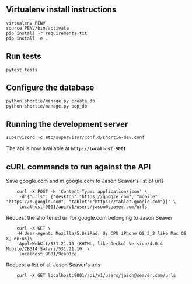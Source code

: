 ## Virtualenv install instructions

    virtualenv PENV
    source PENV/bin/activate
    pip install -r requirements.txt
    pip install -e .


## Run tests

    pytest tests


## Configure the database

    python shortie/manage.py create_db
    python shortie/manage.py pop_db


## Running the development server

    supervisord -c etc/supervisor/conf.d/shortie-dev.conf

The api is now available at **```http://localhost:9001```**

## cURL commands to run against the API

Save google.com and m.google.com to Jason Seaver's list of urls

        curl -X POST -H 'Content-Type: application/json' \
         -d'{"urls": {"desktop":"https://google.com", "mobile": "https://m.google.com", "tablet":"https://tablet.google.com"}}' \
         localhost:9001/api/v1/users/jason@seaver.com/urls

Request the shortened url for google.com belonging to Jason Seaver

        curl -X GET \
        -H'User-Agent: Mozilla/5.0(iPad; U; CPU iPhone OS 3_2 like Mac OS X; en-us)\
         AppleWebKit/531.21.10 (KHTML, like Gecko) Version/4.0.4 Mobile/7B314 Safari/531.21.10' \
         localhost:9001/9ca01ce

Request a list of all Jason Seaver's urls

        curl -X GET localhost:9001/api/v1/users/jason@seaver.com/urls
